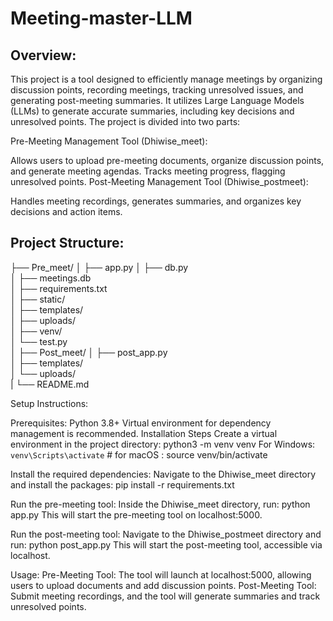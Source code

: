 # Meeting-master-LLM

## Overview:
This project is a tool designed to efficiently manage meetings by organizing discussion points, recording meetings, tracking unresolved issues, and generating post-meeting summaries. It utilizes Large Language Models (LLMs) to generate accurate summaries, including key decisions and unresolved points. The project is divided into two parts:

Pre-Meeting Management Tool (Dhiwise_meet):

Allows users to upload pre-meeting documents, organize discussion points, and generate meeting agendas.
Tracks meeting progress, flagging unresolved points.
Post-Meeting Management Tool (Dhiwise_postmeet):

Handles meeting recordings, generates summaries, and organizes key decisions and action items.

## Project Structure:


├── Pre_meet/
│   ├── app.py
│   ├── db.py                 
│   ├── meetings.db           
│   ├── requirements.txt      
│   ├── static/               
│   ├── templates/            
│   ├── uploads/              
│   ├── venv/                 
│   └── test.py               
│
├── Post_meet/
│   ├── post_app.py           
│   ├── templates/            
│   └── uploads/          
|
└── README.md                 

Setup Instructions:

Prerequisites:
Python 3.8+
Virtual environment for dependency management is recommended.
Installation Steps
Create a virtual environment in the project directory:
python3 -m venv venv
For Windows: `venv\Scripts\activate` # for macOS : source venv/bin/activate

Install the required dependencies: Navigate to the Dhiwise_meet directory and install the packages:
pip install -r requirements.txt

Run the pre-meeting tool: Inside the Dhiwise_meet directory, run:
python app.py
This will start the pre-meeting tool on localhost:5000.

Run the post-meeting tool: Navigate to the Dhiwise_postmeet directory and run:
python post_app.py
This will start the post-meeting tool, accessible via localhost.

Usage:
Pre-Meeting Tool: The tool will launch at localhost:5000, allowing users to upload documents and add discussion points.
Post-Meeting Tool: Submit meeting recordings, and the tool will generate summaries and track unresolved points.
